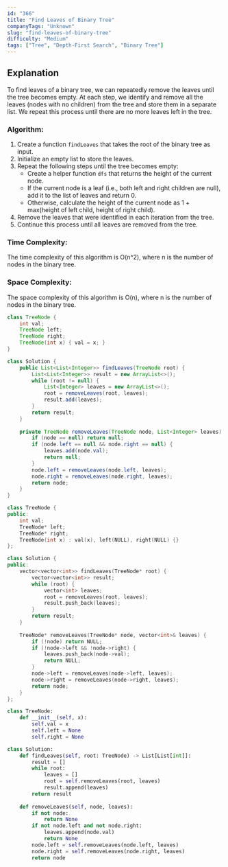 ```yaml
---
id: "366"
title: "Find Leaves of Binary Tree"
companyTags: "Unknown"
slug: "find-leaves-of-binary-tree"
difficulty: "Medium"
tags: ["Tree", "Depth-First Search", "Binary Tree"]
---
```


## Explanation

To find leaves of a binary tree, we can repeatedly remove the leaves until the tree becomes empty. At each step, we identify and remove all the leaves (nodes with no children) from the tree and store them in a separate list. We repeat this process until there are no more leaves left in the tree.

### Algorithm:
1. Create a function `findLeaves` that takes the root of the binary tree as input.
2. Initialize an empty list to store the leaves.
3. Repeat the following steps until the tree becomes empty:
   - Create a helper function `dfs` that returns the height of the current node.
   - If the current node is a leaf (i.e., both left and right children are null), add it to the list of leaves and return 0.
   - Otherwise, calculate the height of the current node as 1 + max(height of left child, height of right child).
4. Remove the leaves that were identified in each iteration from the tree.
5. Continue this process until all leaves are removed from the tree.

### Time Complexity:
The time complexity of this algorithm is O(n^2), where n is the number of nodes in the binary tree.

### Space Complexity:
The space complexity of this algorithm is O(n), where n is the number of nodes in the binary tree.
```java
class TreeNode {
    int val;
    TreeNode left;
    TreeNode right;
    TreeNode(int x) { val = x; }
}

class Solution {
    public List<List<Integer>> findLeaves(TreeNode root) {
        List<List<Integer>> result = new ArrayList<>();
        while (root != null) {
            List<Integer> leaves = new ArrayList<>();
            root = removeLeaves(root, leaves);
            result.add(leaves);
        }
        return result;
    }
    
    private TreeNode removeLeaves(TreeNode node, List<Integer> leaves) {
        if (node == null) return null;
        if (node.left == null && node.right == null) {
            leaves.add(node.val);
            return null;
        }
        node.left = removeLeaves(node.left, leaves);
        node.right = removeLeaves(node.right, leaves);
        return node;
    }
}
```

```cpp
class TreeNode {
public:
    int val;
    TreeNode* left;
    TreeNode* right;
    TreeNode(int x) : val(x), left(NULL), right(NULL) {}
};

class Solution {
public:
    vector<vector<int>> findLeaves(TreeNode* root) {
        vector<vector<int>> result;
        while (root) {
            vector<int> leaves;
            root = removeLeaves(root, leaves);
            result.push_back(leaves);
        }
        return result;
    }
    
    TreeNode* removeLeaves(TreeNode* node, vector<int>& leaves) {
        if (!node) return NULL;
        if (!node->left && !node->right) {
            leaves.push_back(node->val);
            return NULL;
        }
        node->left = removeLeaves(node->left, leaves);
        node->right = removeLeaves(node->right, leaves);
        return node;
    }
};
```

```python
class TreeNode:
    def __init__(self, x):
        self.val = x
        self.left = None
        self.right = None

class Solution:
    def findLeaves(self, root: TreeNode) -> List[List[int]]:
        result = []
        while root:
            leaves = []
            root = self.removeLeaves(root, leaves)
            result.append(leaves)
        return result
    
    def removeLeaves(self, node, leaves):
        if not node:
            return None
        if not node.left and not node.right:
            leaves.append(node.val)
            return None
        node.left = self.removeLeaves(node.left, leaves)
        node.right = self.removeLeaves(node.right, leaves)
        return node
```